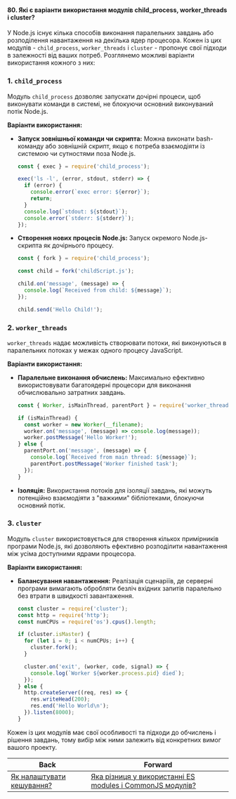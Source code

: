 #### 80. Які є варіанти використання модулів child_process, worker_threads і cluster?

У Node.js існує кілька способів виконання паралельних завдань або розподілення навантаження на декілька ядер процесора. Кожен із цих модулів - `child_process`, `worker_threads` і `cluster` - пропонує свої підходи в залежності від ваших потреб. Розглянемо можливі варіанти використання кожного з них:

### 1. `child_process`

Модуль `child_process` дозволяє запускати дочірні процеси, щоб виконувати команди в системі, не блокуючи основний виконуваний потік Node.js.

**Варіанти використання:**

- **Запуск зовнішньої команди чи скрипта:** Можна виконати bash-команду або зовнішній скрипт, якщо є потреба взаємодіяти із системою чи сутностями поза Node.js.
  
  ```javascript
  const { exec } = require('child_process');

  exec('ls -l', (error, stdout, stderr) => {
    if (error) {
      console.error(`exec error: ${error}`);
      return;
    }
    console.log(`stdout: ${stdout}`);
    console.error(`stderr: ${stderr}`);
  });
  ```

- **Створення нових процесів Node.js:** Запуск окремого Node.js-скрипта як дочірнього процесу.

  ```javascript
  const { fork } = require('child_process');

  const child = fork('childScript.js');

  child.on('message', (message) => {
    console.log(`Received from child: ${message}`);
  });

  child.send('Hello Child!');
  ```

### 2. `worker_threads`

`worker_threads` надає можливість створювати потоки, які виконуються в паралельних потоках у межах одного процесу JavaScript.

**Варіанти використання:**

- **Паралельне виконання обчислень:** Максимально ефективно використовувати багатоядерні процесори для виконання обчислювально затратних завдань.

  ```javascript
  const { Worker, isMainThread, parentPort } = require('worker_threads');

  if (isMainThread) {
    const worker = new Worker(__filename);
    worker.on('message', (message) => console.log(message));
    worker.postMessage('Hello Worker!');
  } else {
    parentPort.on('message', (message) => {
      console.log(`Received from main thread: ${message}`);
      parentPort.postMessage('Worker finished task');
    });
  }
  ```

- **Ізоляція:** Використання потоків для ізоляції завдань, які можуть потенційно взаємодіяти з "важкими" бібліотеками, блокуючи основний потік.

### 3. `cluster`

Модуль `cluster` використовується для створення кількох примірників програми Node.js, які дозволяють ефективно розподілити навантаження між усіма доступними ядрами процесора.

**Варіанти використання:**

- **Балансування навантаження:** Реалізація сценаріїв, де серверні програми вимагають обробляти безліч вхідних запитів паралельно без втрати в швидкості завантаження.

  ```javascript
  const cluster = require('cluster');
  const http = require('http');
  const numCPUs = require('os').cpus().length;

  if (cluster.isMaster) {
    for (let i = 0; i < numCPUs; i++) {
      cluster.fork();
    }

    cluster.on('exit', (worker, code, signal) => {
      console.log(`Worker ${worker.process.pid} died`);
    });
  } else {
    http.createServer((req, res) => {
      res.writeHead(200);
      res.end('Hello World\n');
    }).listen(8000);
  }
  ```

Кожен із цих модулів має свої особливості та підходи до обчислень і рішення завдань, тому вибір між ними залежить від конкретних вимог вашого проекту.

| Back | Forward |
|---|---|
| [Як налаштувати кешування?](/ua/middle/nodejs/how-to-configure-caching.md)  | [Яка різниця у використанні ES modules і CommonJS модулів?](/ua/middle/nodejs/what-is-the-difference-between-using-es-modules-and-commonjs-modules.md) |